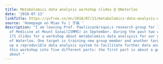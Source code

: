 ```yaml
---
title: Metabolomics data analysis workshop slides @ UWaterloo
date: '2018-07-13'
linkTitle: https://yufree.cn/en/2018/07/13/metabolomics-data-analysis-workshop-slides-uwaterloo/
source: 'Homepage on Miao Yu | 于淼 '
description: "I am leaving Prof. Pawliszyn&rsquo;s research group for Icahn School
  of Medicine at Mount Sinai(ISMMS) in September. During the past two week, I made
  171 slides for a workshop about metabolomics data analsysis for our group in University
  of Waterloo. One target is training new group member and another target is to set
  up a reproducible data analysis system to facilitate further data analysis.\nI divided
  this workshop into five different parts: the first part is about a general introduction
  about "
---
```

